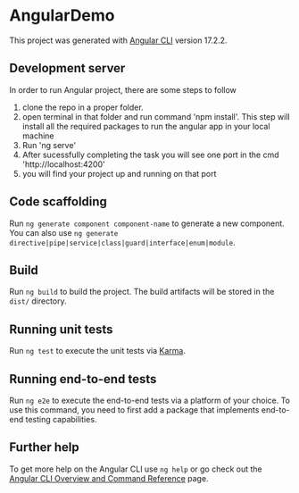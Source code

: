 # AngularDemo

This project was generated with [Angular CLI](https://github.com/angular/angular-cli) version 17.2.2.

## Development server
In order to run Angular project, there are some steps to follow
1. clone the repo in a proper folder.
2. open terminal in that folder and run command 'npm install'. This step will install all the required packages to run the angular app in your local machine
3. Run 'ng serve'
4. After sucessfully completing the task you will see one port in the cmd 'http://localhost:4200'
5. you will find your project up and running on that port
## Code scaffolding

Run `ng generate component component-name` to generate a new component. You can also use `ng generate directive|pipe|service|class|guard|interface|enum|module`.

## Build

Run `ng build` to build the project. The build artifacts will be stored in the `dist/` directory.

## Running unit tests

Run `ng test` to execute the unit tests via [Karma](https://karma-runner.github.io).

## Running end-to-end tests

Run `ng e2e` to execute the end-to-end tests via a platform of your choice. To use this command, you need to first add a package that implements end-to-end testing capabilities.

## Further help

To get more help on the Angular CLI use `ng help` or go check out the [Angular CLI Overview and Command Reference](https://angular.io/cli) page.
